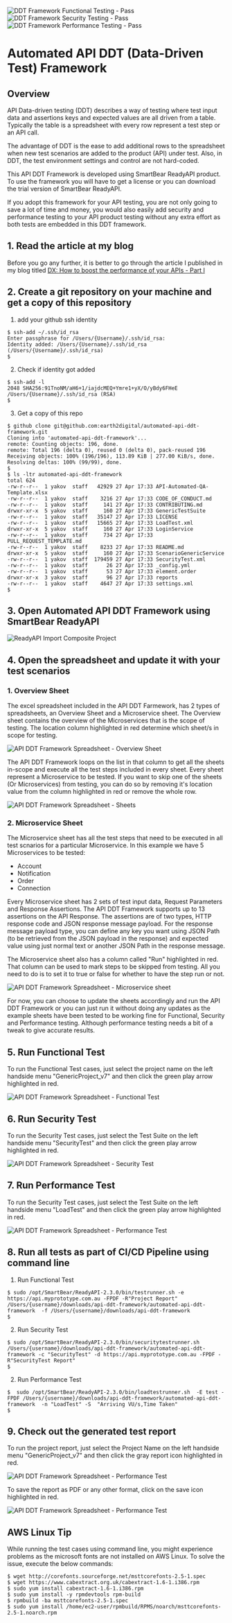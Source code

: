 ![DDT Framework Functional Testing - Pass](https://img.shields.io/badge/Testing%20DDT%20Framework%20|%20Functional%20%20-pass-green.svg?longCache=true&style=for-the-badge)<br>
![DDT Framework Security Testing - Pass](https://img.shields.io/badge/Testing%20DDT%20Framework%20|%20Security%20%20%20%20%20%20-pass-green.svg?longCache=true&style=for-the-badge) <br>
![DDT Framework Performance Testing - Pass](https://img.shields.io/badge/Testing%20DDT%20Framework%20|%20Performance-fail%20-red.svg?longCache=true&style=for-the-badge)
# Automated API DDT (Data-Driven Test) Framework
## Overview

API Data-driven testing (DDT) describes a way of testing where test input data and assertions keys and expected values are all driven from a table. Typically the table is a spreadsheet with every row represent a test step or an API call.

The advantage of DDT is the ease to add additional rows to the spreadsheet when new test scenarios are added to the product (API) under test. Also, in DDT, the test environment settings and control are not hard-coded. 

This API DDT Framework is developed using SmartBear ReadyAPI product. To use the framework you will have to get a license or you can download the trial version of SmartBear ReadyAPI.

If you adopt this framework for your API testing, you are not only going to save a lot of time and money, you would also easily add security and performance testing to your API product testing without any extra effort as both tests are embedded in this DDT framework.

## 1. Read the article at my blog
Before you go any further, it is better to go through the article I published in my blog titled [DX: How to boost the performance of your APIs - Part I](https://www.earth2.digital/blog/How-to-boost-the-performance-of-your-APIs-1-adam-ali.html)

## 2. Create a git repository on your machine and get a copy of this repository
1. add your github ssh identity
```
$ ssh-add ~/.ssh/id_rsa
Enter passphrase for /Users/{Username}/.ssh/id_rsa:
Identity added: /Users/{Username}/.ssh/id_rsa (/Users/{Username}/.ssh/id_rsa)
$ 
```
2. Check if identity got added
```
$ ssh-add -l
2048 SHA256:91TnoNM/aH6+1/iajdcMEQ+Ymre1+yX/O/yBdy6FHeE /Users/{Username}/.ssh/id_rsa (RSA)
$
```
3. Get a copy of this repo

```
$ github clone git@github.com:earth2digital/automated-api-ddt-framework.git
Cloning into 'automated-api-ddt-framework'...
remote: Counting objects: 196, done.
remote: Total 196 (delta 0), reused 0 (delta 0), pack-reused 196
Receiving objects: 100% (196/196), 113.89 KiB | 277.00 KiB/s, done.
Resolving deltas: 100% (99/99), done.
$ 
$ ls -ltr automated-api-ddt-framework
total 624
-rw-r--r--  1 yakov  staff   42929 27 Apr 17:33 API-Automated-QA-Template.xlsx
-rw-r--r--  1 yakov  staff    3216 27 Apr 17:33 CODE_OF_CONDUCT.md
-rw-r--r--  1 yakov  staff     141 27 Apr 17:33 CONTRIBUTING.md
drwxr-xr-x  5 yakov  staff     160 27 Apr 17:33 GenericTestSuite
-rw-r--r--  1 yakov  staff   35147 27 Apr 17:33 LICENSE
-rw-r--r--  1 yakov  staff   15665 27 Apr 17:33 LoadTest.xml
drwxr-xr-x  5 yakov  staff     160 27 Apr 17:33 LoginService
-rw-r--r--  1 yakov  staff     734 27 Apr 17:33 PULL_REQUEST_TEMPLATE.md
-rw-r--r--  1 yakov  staff    8233 27 Apr 17:33 README.md
drwxr-xr-x  5 yakov  staff     160 27 Apr 17:33 ScenarioGenericService
-rw-r--r--  1 yakov  staff  179459 27 Apr 17:33 SecurityTest.xml
-rw-r--r--  1 yakov  staff      26 27 Apr 17:33 _config.yml
-rw-r--r--  1 yakov  staff      53 27 Apr 17:33 element.order
drwxr-xr-x  3 yakov  staff      96 27 Apr 17:33 reports
-rw-r--r--  1 yakov  staff    4647 27 Apr 17:33 settings.xml
$ 

```
## 3. Open Automated API DDT Framework using SmartBear ReadyAPI

![ReadyAPI Import Composite Project](https://media-assets.myprototype.com.au/github/images/ReadyAPI-import-composite-project-v2.png)


## 4. Open the spreadsheet and update it with your test scenarios
### 1. Overview Sheet

The excel spreadsheet included in the API DDT Farmework, has 2 types of spreadsheets, an Overview Sheet and a Microservice sheet. The Overview sheet contains the overview of the Microservices that is the scope of testing. The location column highlighted in red determine which sheet/s in scope for testing.

![API DDT Framework Spreadsheet - Overview Sheet](https://media-assets.myprototype.com.au/github/images/API-DDT-Spreadsheet-01-v2.png)

The API DDT Framework loops on the list in that column to get all the sheets in-scope and execute all the test steps included in every sheet. Every sheet represent a Microservice to be tested. If you want to skip one of the sheets (Or Microservices) from testing, you can do so by removing it's location value from the column highlighted in red or remove the whole row.

![API DDT Framework Spreadsheet - Sheets](https://media-assets.myprototype.com.au/github/images/API-DDT-Spreadsheet-02.png)

### 2. Microservice Sheet
The Microservice sheet has all the test steps that need to be executed in all test scnarios for a particular Microservice. In this example we have 5 Microservices to be tested:

- Account
- Notification
- Order
- Connection

Every Microservice sheet has 2 sets of test input data, Request Parameters and Response Assertions. The API DDT Framework supports up to 13 assertions on the API Response. The assertions are of two types, HTTP response code and JSON response message payload. For the response message payload type, you can define any key you want using JSON Path (to be retrieved from the JSON payload in the response) and expected value using just normal text or another JSON Path in the response message.

The Microservice sheet also has a column called "Run" highlighted in red. That column can be used to mark steps to be skipped from testing. All you need to do is to set it to true or false for whether to have the step run or not.

![API DDT Framework Spreadsheet - Microservice sheet](https://media-assets.myprototype.com.au/github/images/API-DDT-Spreadsheet-03.png)

For now, you can choose to update the sheets accordingly and run the API DDT Framework or you can just run it without doing any updates as the example sheets have been tested to be working fine for Functional, Security and Performance testing. Although performance testing needs a bit of a tweak to give accurate results.

## 5. Run Functional Test

To run the Functional Test cases, just select the project name on the left handside menu "GenericProject_v7" and then click the green play arrow highlighted in red.

![API DDT Framework Spreadsheet - Functional Test](https://media-assets.myprototype.com.au/github/images/API-DDT-Spreadsheet-04-v3.png)

## 6. Run Security Test

To run the Security Test cases, just select the Test Suite on the left handside menu "SecurityTest" and then click the green play arrow highlighted in red.

![API DDT Framework Spreadsheet - Security Test](https://media-assets.myprototype.com.au/github/images/API-DDT-Spreadsheet-05.png)

## 7. Run Performance Test

To run the Security Test cases, just select the Test Suite on the left handside menu "LoadTest" and then click the green play arrow highlighted in red.

![API DDT Framework Spreadsheet - Performance Test](https://media-assets.myprototype.com.au/github/images/API-DDT-Spreadsheet-06.png)

## 8. Run all tests as part of CI/CD Pipeline using command line

1. Run Functional Test

```
$ sudo /opt/SmartBear/ReadyAPI-2.3.0/bin/testrunner.sh -e https://api.myprototype.com.au -FPDF -R"Project Report" /Users/{username}/downloads/api-ddt-framework/automated-api-ddt-framework  -f /Users/{username}/downloads/api-ddt-framework
$ 

```

2. Run Security Test

```
$ sudo /opt/SmartBear/ReadyAPI-2.3.0/bin/securitytestrunner.sh /Users/{username}/downloads/api-ddt-framework/automated-api-ddt-framework -c "SecurityTest" -d https://api.myprototype.com.au -FPDF -R"SecurityTest Report" 
$ 

```

2. Run Performance Test

```
$  sudo /opt/SmartBear/ReadyAPI-2.3.0/bin/loadtestrunner.sh  -E test -FPDF /Users/{username}/downloads/api-ddt-framework/automated-api-ddt-framework  -n "LoadTest" -S  "Arriving VU/s,Time Taken" 
$ 

```

## 9. Check out the generated test report

To run the project report, just select the Project Name on the left handside menu "GenericProject_v7" and then click the gray report icon highlighted in red.

![API DDT Framework Spreadsheet - Performance Test](https://media-assets.myprototype.com.au/github/images/API-DDT-Spreadsheet-07.png)

To save the report as PDF or any other format, click on the save icon highlighted in red.

![API DDT Framework Spreadsheet - Performance Test](https://media-assets.myprototype.com.au/github/images/API-DDT-Spreadsheet-08.png)

## AWS Linux Tip

While running the test cases using command line, you might experience problems as the microsoft fonts are not installed on AWS Linux. To solve the issue, execute the below commands:

```
$ wget http://corefonts.sourceforge.net/msttcorefonts-2.5-1.spec
$ wget https://www.cabextract.org.uk/cabextract-1.6-1.i386.rpm
$ sudo yum install cabextract-1.6-1.i386.rpm
$ sudo yum install -y rpmdevtools rpm-build
$ rpmbuild -ba msttcorefonts-2.5-1.spec
$ sudo yum install /home/ec2-user/rpmbuild/RPMS/noarch/msttcorefonts-2.5-1.noarch.rpm

```
